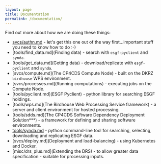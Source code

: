 ```yaml
---
layout: page
title: Documentation
permalink: /documentation/
---
```

Find out more about how we are doing these things:
- [svcs/authn.md](Authentication) - let's get this one out of the way first...important stuff you need to know how to do :-)
- [tools/find_data.md](Finding data) - search with `esgf-pyclient` and `synda`.
- [tools/get_data.md](Getting data) - download/replicate with `esgf-pyclient` and `synda`.
- [svcs/compute.md](The CP4CDS Compute Node) - built on the DKRZ `birdhouse` WPS environment.
- [svcs/processes.md](Running computations) - executing jobs on the Compute Node.
- [tools/pyclient.md](ESGF Pyclient) - python library for searching ESGF holdings.
- [tools/wps.md](The Birdhouse Web Processing Service framework) - a server and client environment for hosted processing.
- [tools/sdds.md](The CP4CDS Software Dependency Deployment Solution***) - a framework for defining and sharing software environments.
- [tools/synda.md](Synda) - python command-line tool for searching, selecting, downloading and replicating ESGF data.
- [svcs/deploy.md](Deployment and load-balancing) - using Kubernetes and Docker.
- [misc/drs_plus.md](Extending the DRS) - to allow greater data specification - suitable for processing inputs.
